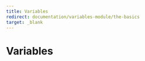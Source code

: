 ```yaml
---
title: Variables
redirect: documentation/variables-module/the-basics
target: _blank
---
```


# Variables
